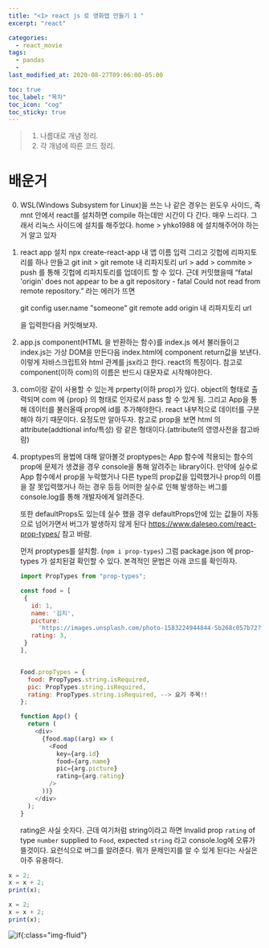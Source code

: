 ```yaml
---
title: "<1> react js 로 영화앱 만들기 1 "
excerpt: "react"

categories:
  - react_movie
tags:
  - pandas
  -
last_modified_at: 2020-08-27T09:06:00-05:00

toc: true
toc_label: "목차"
toc_icon: "cog"
toc_sticky: true
---
```


> 1. 나름대로 개념 정리.
> 2. 각 개념에 따른 코드 정리.

# 배운거

0. WSL(Windows Subsystem for Linux)을 쓰는 나 같은 경우는 윈도우 사이드, 즉 mnt 안에서 react를 설치하면 compile 하는데만 시간이 다 간다. 매우 느리다. 그래서 리눅스 사이드에 설치를 해주었다. home > yhko1988 에 설치해주어야 하는거 알고 있자

1. react app 설치
   npx create-react-app 내 앱 이름 입력
   그리고 깃헙에 리파지토리를 하나 만들고
   git init > git remote 내 리파지토리 url > add > commite > push 를 통해 깃헙에 리파지토리를 업데이트 할 수 있다.
   근데 커밋했을때
   “fatal 'origin' does not appear to be a git repository - fatal Could not read from remote repository.”
   라는 에러가 뜨면

   git config user.name "someone"
   git remote add origin 내 리파지토리 url

   을 입력한다음 커밋해보자.

2. app.js component(HTML 을 반환하는 함수)를 index.js 에서 불러들이고 index.js는 가상 DOM을 만든다음 index.html에 component return값을 보낸다. 이렇게 자바스크립트와 html 관계를 jsx라고 한다. react의 특징이다. 참고로 component(이하 com)의 이름은 반드시 대문자로 시작해야한다.

3. com이랑 같이 사용할 수 있는게 prperty(이하 prop)가 있다. object의 형태로 출력되며 com 에 {prop} 의 형태로 인자로서 pass 할 수 있게 됨. 그리고 App을 통해 데이터를 불러올때 prop에 id를 추가해야한다. react 내부적으로 데이터를 구분해야 하기 때문이다. 요정도만 알아두자.
   참고로 prop을 보면 html 의 attribute(addtional info/특성) 랑 같은 형태이다.(attribute의 영영사전을 참고바람)

4. proptypes의 용법에 대해 알아볼것
   proptypes는 App 함수에 적용되는 함수의 prop에 문제가 생겼을 경우 console을 통해 알려주는 library이다. 만약에 실수로 App 함수에서 prop을 누락했거나 다른 type의 prop값을 입력했거나 prop의 이름을 잘 못입력했거나 하는 경우 등등 어떠한 실수로 인해 발생하는 버그를 console.log를 통해 개발자에게 알려준다.

   또한 defaultProps도 있는데 실수 했을 경우 defaultProps안에 있는 값들이 자동으로 넘어가면서 버그가 발생하지 않게 된다
   https://www.daleseo.com/react-prop-types/ 참고 바람.

   먼저 proptypes를 설치함. (`npm i prop-types`) 그럼 package.json 에 prop-types 가 설치된걸 확인할 수 있다. 본격적인 문법은 아래 코드를 확인하자.

   ```javascript
   import PropTypes from "prop-types";

   const food = [
    {
      id: 1,
      name: '김치',
      picture:
        'https://images.unsplash.com/photo-1583224944844-5b268c057b72?ixid=MXwxMjA3fDB8MHxwaG90by1wYWdlfHx8fGVufDB8fHw%3D&ixlib=rb-1.2.1&auto=format&fit=crop&w=334&q=80',
      rating: 3,
    }
   ],


   Food.propTypes = {
     food: PropTypes.string.isRequired,
     pic: PropTypes.string.isRequired,
     rating: PropTypes.string.isRequired, --> 요기 주목!!
   };

   function App() {
     return (
       <div>
         {food.map((arg) => (
           <Food
             key={arg.id}
             food={arg.name}
             pic={arg.picture}
             rating={arg.rating}
           />
         ))}
       </div>
     );
   }
   ```

   rating은 사실 숫자다. 근데 여기처럼 string이라고 하면 Invalid prop `rating` of type `number` supplied to `Food`, expected `string` 라고 console.log에 오류가 뜰것이다. 요런식으로 버그를 알려준다. 뭐가 문제인지를 알 수 있게 된다는 사실은 아주 유용하다.

```javascript
x = 2;
x = x + 2;
print(x);
```

```javascript
x = 2;
x = x + 2;
print(x);
```

![if](https://yeonghunko.github.io/assets/img/coursera-python/if.png){:class="img-fluid"}
